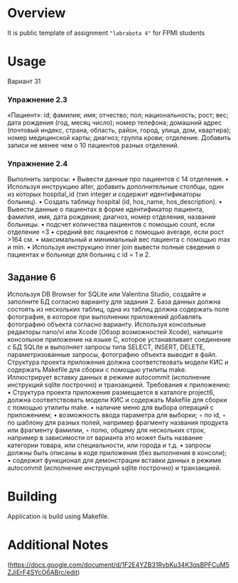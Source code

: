 # Overview
It is public template of assignment `"labrabota 4"` for FPMI students

# Usage
Вариант 31 
### Упражнение 2.3
«Пациент»: id; фамилия; имя; отчество; пол; национальность; рост; вес; дата рождения (год, месяц число); номер телефона; домашний адрес (почтовый индекс, страна, область, район, город, улица, дом, квартира); номер медицинской карты; диагноз; группа крови; отделение.
Добавить записи не менее чем о 10 пациентов разных отделений.
### Упражнение 2.4
Выполнить запросы:
• Вывести данные про пациентов с 14 отделения.
• Используя инструкцию alter, добавить дополнительные столбцы, один из
которых hospital_id (тип integer и содержит идентификаторы больниц).
• Создать таблицу hospital (id, hos_name, hos_description).
• Вывести данные о пациентах в форме идентификатор пациента, фамилия,
имя, дата рождения; диагноз, номер отделения, название больницы.
• подсчет количества пациентов с помощью count, если отделение =3
• средний вес пациентов с помощью average, если рост >164 см.
• максимальный и минимальный вес пациента с помощью max и min.
• Используя инструкцию inner join вывести полные сведения о пациентах и
больнице для больниц с id = 1 и 2.
## Задание 6
Используя DB Browser for SQLite или Valentina Studio, создайте и заполните БД согласно варианту для задания 2. База данных должна состоять из нескольких таблиц, одна из таблиц должна содержать поле фотография, в которое при выполнении приложений добавлять фотографию объекта согласно варианту.
Используя консольные редакторы nano/vi или Xcode (Обзор возможностей Xcode), напишите консольное приложение на языке C, которое устанавливает соединение с БД SQLite и выполняет запросы типа SELECT, INSERT, DELETE, параметризованные запросы, фотографию объекта выводит в файл. Структура проекта приложения должна соответствовать модели КИС и содержать Makefile для сборки с помощью утилиты make.
Иллюстрирует вставку данных в режиме autocommit (исполнение инструкций sqlite построчно) и транзакцией.
Требования к приложению:
• Структура проекта приложения размещается в каталоге project6, должна соответствовать модели КИС и содержать Makefile для сборки с помощью утилиты make.
• наличие меню для выбора операций с приложением;
• возможность ввода параметра для выборки;
◦ по id,
◦ по шаблону для разных полей, например фрагменту названия продукта или
фрагменту фамилии,
◦ полю, общему для нескольких строк, например в зависимости от варианта это может быть название категории товара, или специальности, или города и т.д.
• запросы должны быть описаны в коде приложения (без выполнения в консоли);
• содержит функционал для демонстрации вставки данных в режиме autocommit (исполнение инструкций sqlite построчно) и транзакцией.

# Building
Application is build using Makefile.

# Additional Notes

(https://docs.google.com/document/d/1F2E4YZB31RvbKu34K3qsBPFCuM5ZJiErF4SYcO6ABrc/edit)

